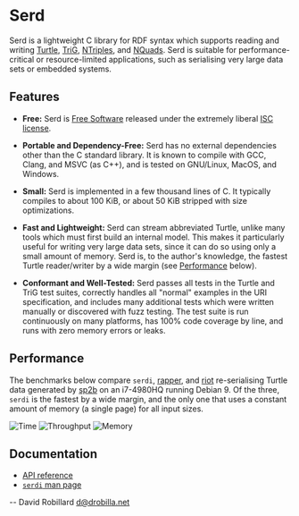 Serd
====

Serd is a lightweight C library for RDF syntax which supports reading and
writing [Turtle][], [TriG][], [NTriples][], and [NQuads][].  Serd is suitable
for performance-critical or resource-limited applications, such as serialising
very large data sets or embedded systems.

Features
--------

 * **Free:** Serd is [Free Software][] released under the extremely liberal
   [ISC license][].

 * **Portable and Dependency-Free:** Serd has no external dependencies other
   than the C standard library.  It is known to compile with GCC, Clang, and
   MSVC (as C++), and is tested on GNU/Linux, MacOS, and Windows.

 * **Small:** Serd is implemented in a few thousand lines of C.  It typically
   compiles to about 100 KiB, or about 50 KiB stripped with size optimizations.

 * **Fast and Lightweight:** Serd can stream abbreviated Turtle, unlike many
   tools which must first build an internal model.  This makes it particularly
   useful for writing very large data sets, since it can do so using only a
   small amount of memory.  Serd is, to the author's knowledge, the fastest
   Turtle reader/writer by a wide margin (see [Performance](#performance)
   below).

 * **Conformant and Well-Tested:** Serd passes all tests in the Turtle and TriG
   test suites, correctly handles all "normal" examples in the URI
   specification, and includes many additional tests which were written
   manually or discovered with fuzz testing.  The test suite is run
   continuously on many platforms, has 100% code coverage by line, and runs
   with zero memory errors or leaks.

Performance
-----------

The benchmarks below compare `serdi`, [rapper][], and [riot][] re-serialising
Turtle data generated by [sp2b][] on an i7-4980HQ running Debian 9.  Of the
three, `serdi` is the fastest by a wide margin, and the only one that uses a
constant amount of memory (a single page) for all input sizes.

![Time](http://drobilla.gitlab.io/serd/images/serdi-time.svg)
![Throughput](http://drobilla.gitlab.io/serd/images/serdi-throughput.svg)
![Memory](http://drobilla.gitlab.io/serd/images/serdi-memory.svg)

Documentation
-------------

 * [API reference](https://drobilla.gitlab.io/serd/c/singlehtml)
 * [`serdi` man page](https://drobilla.gitlab.io/serd/man/serdi.html)

 -- David Robillard <d@drobilla.net>

[Turtle]: https://www.w3.org/TR/turtle/
[TriG]: https://www.w3.org/TR/trig/
[NTriples]: https://www.w3.org/TR/n-triples/
[NQuads]: https://www.w3.org/TR/n-quads/
[Free Software]: http://www.gnu.org/philosophy/free-sw.html
[ISC license]: http://opensource.org/licenses/isc
[rapper]: http://librdf.org/raptor/
[riot]: https://jena.apache.org/
[sp2b]: http://www2.informatik.uni-freiburg.de/~mschmidt/docs/sp2b.pdf
